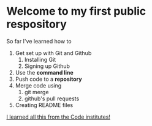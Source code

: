 # Welcome to my first public respository

So far I've learned how to 
1. Get set up with Git and Github
	1. Installing Git
	2. Signing up Github
2. Use the **command line**
3. Push code to a **repository**
4. Merge code using	
	1. git merge
	2. github's pull requests
5. Creating README files

[I learned all this from the Code institutes!](http://codeinstitute.net)